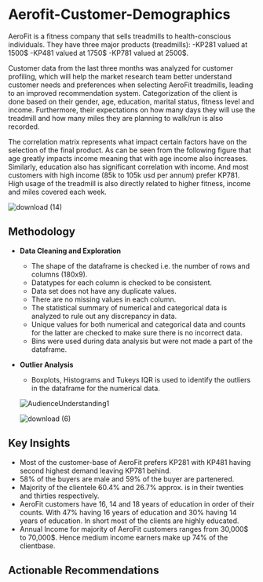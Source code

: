 # Aerofit-Customer-Demographics

AeroFit is a fitness company that sells treadmills to health-conscious individuals. They have three major products (treadmills): 
-KP281 valued at 1500$ 
-KP481 valued at 1750$ 
-KP781 valued at 2500$. 

Customer data from the last three months was analyzed for customer profiling, which will help the market research team better understand customer needs and preferences when selecting AeroFit treadmills, leading to an improved recommendation system. Categorization of the client is done based on their gender, age, education, marital status, fitness level and income. Furthermore, their expectations on how many days they will use the treadmill and how many miles they are planning to walk/run is also recorded.

The correlation matrix represents what impact certain factors have on the selection of the final product. As can be seen from the following figure that age greatly impacts income meaning that with age income also increases. Similarly, education also has significant correlation with income. And most customers with high income (85k to 105k usd per annum) prefer KP781. High usage of the treadmill is also directly related to higher fitness, income and miles covered each week.

![download (14)](https://github.com/user-attachments/assets/e3fd802d-9018-4c91-9712-83d34a8d7b14)

## Methodology
- **Data Cleaning and Exploration**
  - The shape of the dataframe is checked i.e. the number of rows and columns (180x9).
  - Datatypes for each column is checked to be consistent.
  - Data set does not have any duplicate values.
  - There are no missing values in each column.
  - The statistical summary of numerical and categorical data is analyzed to rule out any discrepancy in data.
  - Unique values for both numerical and categorical data and counts for the latter are checked to make sure there is no incorrect data.
  - Bins were used during data analysis but were not made a part of the dataframe.
- **Outlier Analysis**
  - Boxplots, Histograms and Tukeys IQR is used to identify the outliers in the dataframe for the numerical data.

  ![AudienceUnderstanding1](https://github.com/user-attachments/assets/d6d29f22-02a8-4e4d-926d-9b54e7b332ac)

  ![download (6)](https://github.com/user-attachments/assets/ba72b6c2-8012-4c3d-939d-73270adfb445)


## Key Insights

- Most of the customer-base of AeroFit prefers KP281 with KP481 having second highest demand leaving KP781 behind.
- 58% of the buyers are male and 59% of the buyer are partenered.
- Majority of the clientele 60.4% and 26.7% approx. is in their twenties and thirties respectively.
- AeroFit customers have 16, 14 and 18 years of education in order of their counts. With 47% having 16 years of education and 30% having 14 years of education. In short most of the clients are highly educated.
- Annual Income for majority of AeroFit customers ranges from 30,000$ to 70,000$. Hence medium income earners make up 74% of the clientbase.

## Actionable Recommendations
